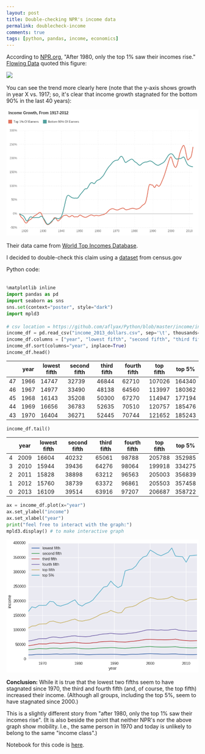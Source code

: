 ```yaml
---
layout: post
title: Double-checking NPR's income data
permalink: doublecheck-income
comments: true
tags: [python, pandas, income, economics]
---
```


According to [NPR.org](http://www.npr.org/blogs/money/2015/02/11/384988128/the-fall-and-rise-of-u-s-inequality-in-2-graphs), "After 1980, only the top 1% saw their incomes rise." [Flowing Data](http://flowingdata.com/2015/02/20/top-1-earners-versus-bottom-90/) quoted this figure:

![](http://flowingdata.com/wp-content/uploads/2015/02/Earners-620x560.png)

You can see the trend more clearly here (note that the y-axis shows growth in year X vs. 1917; so, it's clear that income growth stagnated for the bottom 90% in the last 40 years):

![](/images/income_growth.png)

Their data came from [World Top Incomes Database](http://topincomes.parisschoolofeconomics.eu/#Database).

I decided to double-check this claim using a [dataset](https://www.census.gov/hhes/www/income/data/historical/families/2013/f03AR.xls) from census.gov

<!-- more -->

Python code:

``` python

%matplotlib inline
import pandas as pd
import seaborn as sns
sns.set(context="poster", style="dark")
import mpld3

# csv location = https://github.com/aflyax/Python/blob/master/income/income_2013_dollars.csv
income_df = pd.read_csv("income_2013_dollars.csv", sep='\t', thousands=',')
income_df.columns = ["year", "lowest fifth", "second fifth", "third fifth", "fourth fifth", "top fifth", "top 5%"]
income_df.sort(columns="year", inplace=True)
income_df.head()
```

|    | year | lowest fifth | second fifth | third fifth | fourth fifth | top fifth | top 5% |
|----|------|--------------|--------------|-------------|--------------|-----------|--------|
| 47 | 1966 | 14747        | 32739        | 46844       | 62710        | 107026    | 164340 |
| 46 | 1967 | 14977        | 33490        | 48138       | 64560        | 113997    | 180362 |
| 45 | 1968 | 16143        | 35208        | 50300       | 67270        | 114947    | 177194 |
| 44 | 1969 | 16656        | 36783        | 52635       | 70510        | 120757    | 185476 |
| 43 | 1970 | 16404        | 36271        | 52445       | 70744        | 121652    | 185243 |

```python
income_df.tail()
```

|   | year | lowest fifth | second fifth | third fifth | fourth fifth | top fifth | top 5% |
|---|------|--------------|--------------|-------------|--------------|-----------|--------|
| 4 | 2009 | 16604        | 40232        | 65061       | 98788        | 205788    | 352985 |
| 3 | 2010 | 15944        | 39436        | 64276       | 98064        | 199918    | 334275 |
| 2 | 2011 | 15828        | 38898        | 63212       | 96563        | 205003    | 356839 |
| 1 | 2012 | 15760        | 38739        | 63372       | 96861        | 205503    | 357458 |
| 0 | 2013 | 16109        | 39514        | 63916       | 97207        | 206687    | 358722 |

``` python
ax = income_df.plot(x="year")
ax.set_ylabel("income")
ax.set_xlabel("year")
print("feel free to interact with the graph:")
mpld3.display() # to make interactive graph
```

![](/images/income.png)

**Conclusion:** While it is true that the lowest two fifths seem to have stagnated since 1970, the third and fourth fifth (and, of course, the top fifth) increased their income. (Although all groups, including the top 5%, seem to have stagnated since 2000.)

This is a slightly different story from "after 1980, only the top 1% saw their incomes rise". (It is also beside the point that neither NPR's nor the above graph show mobility. I.e., the same person in 1970 and today is unlikely to belong to the same "income class".)

Notebook for this code is [here](http://nbviewer.ipython.org/github/aflyax/Python/blob/master/income/income.ipynb).